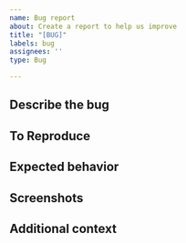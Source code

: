 ```yaml
---
name: Bug report
about: Create a report to help us improve
title: "[BUG]"
labels: bug
assignees: ''
type: Bug

---
```


## Describe the bug


## To Reproduce


## Expected behavior


## Screenshots


## Additional context

